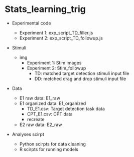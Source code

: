 # Stats_learning_trig

- Experimental code
  - Experiment 1: exp_script_TD_filler.js
  - Experiment 2: exp_script_TD_followup.js


- Stimuli
  - img
    - Experiment 1: Stim images
    - Experiment 2: Stim_followup
      - TD: matched target detection stimuli input file
      - DD: metched drag and drop stimuli input file

- Data
  - E1 raw data: E1_raw
  - E1 organized data: E1_organized
    - TD_E1.csv: Target detection task data
    - CPT_E1.csv: CPT data
    - recreate
  - E2 raw data: E2_raw

- Analyses scirpt
  - Python scirpts for data cleaning
  - R scirpts for running models
